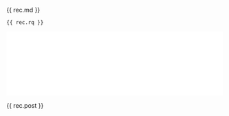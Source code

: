 {{ rec.md }}

```sparql
{{ rec.rq }}
```

<iframe style="width: 100%; border: none; {% rec.height %}height: {{ rec.height }}vh{% endif %}"
        src="{{ rec.srv | default: 'https://query.wikidata.org' }}/embed.html#{{ rec.rq | uri_escape }}"
        referrerpolicy="origin" sandbox="allow-scripts allow-same-origin allow-popups">
</iframe>

{{ rec.post }}
